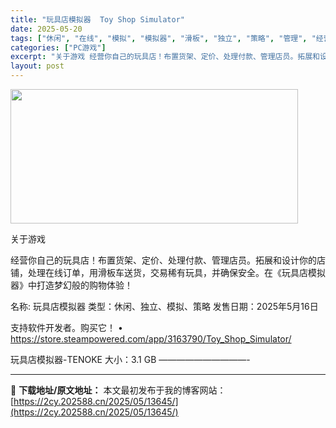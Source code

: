 ```yaml
---
title: "玩具店模拟器  Toy Shop Simulator"
date: 2025-05-20
tags: ["休闲", "在线", "模拟", "模拟器", "滑板", "独立", "策略", "管理", "经营", "软件"]
categories: ["PC游戏"]
excerpt: "关于游戏 经营你自己的玩具店！布置货架、定价、处理付款、管理店员。拓展和设计你的店铺，处理在线订单，用滑板车送货，交易稀有玩具，并确保安全。在《玩具店模拟器》中打造梦幻般的购物体验！ 名称: 玩具店模拟器 类型：休闲、独立、模拟、策略 发售日期：2025年5月16日 支持软件开发者。购买它！ • h&hellip;"
layout: post
---
```


<img src="https://2cy.202588.cn/wp-content/uploads/2025/05/2025052002572941.webp" alt="" width="460" height="215" class="aligncenter size-full wp-image-13618" />

关于游戏

经营你自己的玩具店！布置货架、定价、处理付款、管理店员。拓展和设计你的店铺，处理在线订单，用滑板车送货，交易稀有玩具，并确保安全。在《玩具店模拟器》中打造梦幻般的购物体验！

名称: 玩具店模拟器
类型：休闲、独立、模拟、策略
发售日期：2025年5月16日

支持软件开发者。购买它！
• https://store.steampowered.com/app/3163790/Toy_Shop_Simulator/

玩具店模拟器-TENOKE
大小：3.1 GB
——————————- 

---
📖 **下载地址/原文地址：** 本文最初发布于我的博客网站：[https://2cy.202588.cn/2025/05/13645/](https://2cy.202588.cn/2025/05/13645/)
